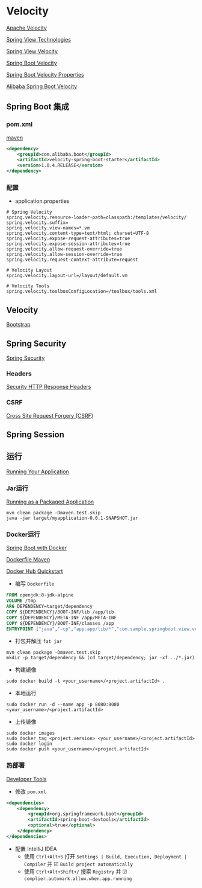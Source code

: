 # Velocity

[Apache Velocity](http://velocity.apache.org/)

[Spring View Technologies](https://docs.spring.io/spring/docs/current/spring-framework-reference/web.html#mvc-view)

[Spring View Velocity](https://docs.spring.io/spring/docs/4.3.9.RELEASE/spring-framework-reference/htmlsingle/#view-velocity)

[Spring Boot Velocity](https://docs.spring.io/spring-boot/docs/1.4.7.RELEASE/reference/htmlsingle/#howto-customize-view-resolvers-velocity)

[Spring Boot Velocity Properties](https://docs.spring.io/spring-boot/docs/1.4.7.RELEASE/reference/html/common-application-properties.html)

[Alibaba Spring Boot Velocity](https://github.com/alibaba/velocity-spring-boot-project)

## Spring Boot 集成

### pom.xml

[maven](https://search.maven.org/artifact/com.alibaba.boot/velocity-spring-boot-starter)

```xml
<dependency>
    <groupId>com.alibaba.boot</groupId>
    <artifactId>velocity-spring-boot-starter</artifactId>
    <version>1.0.4.RELEASE</version>
</dependency>
```

### 配置

- application.properties

```properties
# Spring Velocity
spring.velocity.resource-loader-path=classpath:/templates/velocity/
spring.velocity.suffix=
spring.velocity.view-names=*.vm
spring.velocity.content-type=text/html; charset=UTF-8
spring.velocity.expose-request-attributes=true
spring.velocity.expose-session-attributes=true
spring.velocity.allow-request-override=true
spring.velocity.allow-session-override=true
spring.velocity.request-context-attribute=request

# Velocity Layout
spring.velocity.layout-url=/layout/default.vm

# Velocity Tools
spring.velocity.toolboxConfigLocation=/toolbox/tools.xml
```

## Velocity

[]()

[Bootstrap](https://getbootstrap.com/)

## Spring Security

[Spring Security](https://docs.spring.io/spring-security/site/docs/current/reference/html5/)

### Headers

[Security HTTP Response Headers](https://docs.spring.io/spring-security/site/docs/current/reference/html5/#headers)

### CSRF

[Cross Site Request Forgery (CSRF)](https://docs.spring.io/spring-security/site/docs/current/reference/html5/#csrf)

## Spring Session

[]()

## 运行

[Running Your Application](https://docs.spring.io/spring-boot/docs/current/reference/html/using-spring-boot.html#using-boot-running-your-application)

### Jar运行

[Running as a Packaged Application](https://docs.spring.io/spring-boot/docs/current/reference/html/using-spring-boot.html#using-boot-running-as-a-packaged-application)

```shell script
mvn clean package -Dmaven.test.skip
java -jar target/myapplication-0.0.1-SNAPSHOT.jar
```

### Docker运行

[Spring Boot with Docker](https://spring.io/guides/gs/spring-boot-docker/)

[Dockerfile Maven](https://github.com/spotify/dockerfile-maven)

[Docker Hub Quickstart](https://docs.docker.com/docker-hub/)

- 编写 `Dockerfile`

```dockerfile
FROM openjdk:8-jdk-alpine
VOLUME /tmp
ARG DEPENDENCY=target/dependency
COPY ${DEPENDENCY}/BOOT-INF/lib /app/lib
COPY ${DEPENDENCY}/META-INF /app/META-INF
COPY ${DEPENDENCY}/BOOT-INF/classes /app
ENTRYPOINT ["java","-cp","app:app/lib/*","com.sample.springboot.view.velocity.VelocityApplication"]
```

- 打包并解压 `fat jar`

```shell script
mvn clean package -Dmaven.test.skip
mkdir -p target/dependency && (cd target/dependency; jar -xf ../*.jar)
```

- 构建镜像

```shell script
sudo docker build -t <your_username>/<project.artifactId> .
```

- 本地运行

```shell script
sudo docker run -d --name app -p 8080:8080 <your_username>/<project.artifactId>
```

- 上传镜像

```shell script
sudo docker images
sudo docker tag <project.version> <your_username>/<project.artifactId>
sudo docker login
sudo docker push <your_username>/<project.artifactId>
```

### 热部署

[Developer Tools](https://docs.spring.io/spring-boot/docs/current/reference/html/using-spring-boot.html#using-boot-devtools)

- 修改 `pom.xml`

```xml
<dependencies>
    <dependency>
        <groupId>org.springframework.boot</groupId>
        <artifactId>spring-boot-devtools</artifactId>
        <optional>true</optional>
    </dependency>
</dependencies>
```

- 配置 IntelliJ IDEA
    - 使用 `Ctrl+Alt+S` 打开 `Settings | Build, Execution, Deployment | Compiler` 并 ☑ `Build project automatically`
    - 使用 `Ctrl+Alt+Shift+/` 搜索 `Registry` 并 ☑ `complier.automark.allow.when.app.running`

